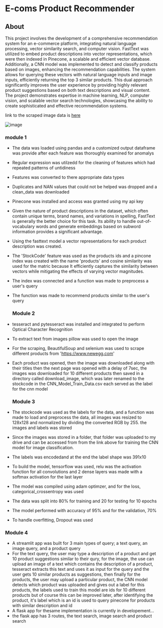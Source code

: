 # E-coms Product Recommender

## About
This project involves the development of a comprehensive recommendation system for an e-commerce platform, integrating natural language processing, vector similarity search, and computer vision. FastText was utilized to embed product descriptions into vector representations, which were then indexed in Pinecone, a scalable and efficient vector database. Additionally, a CNN model was implemented to detect and classify products based on images, enhancing the recommendation capabilities. The system allows for querying these vectors with natural language inputs and image inputs, efficiently returning the top 3 similar products. This dual approach significantly improves the user experience by providing highly relevant product suggestions based on both text descriptions and visual content. The project demonstrates expertise in machine learning, NLP, computer vision, and scalable vector search technologies, showcasing the ability to create sophisticated and effective recommendation systems.

link to the scraped image data is [here](https://drive.google.com/drive/folders/1F4YVmGjnaF63L6JrsYvwAXVaeHd7ej5L?usp=drive_link)

![image](ecoms.gif)
### module 1
- The data was loaded using pandas and a customized output dataframe was provide after each feature was thoroughly examined for anomalys
- Regular expression was utilzedd for the cleaning of features which had repeated patterns of untidiness
- Features was converted to there appropriate data types
- Duplicates and NAN values that could not be helped was dropped and a clean_data was downloaded
  
- Pinecone was installed and access was granted using my api key
- Given the nature of product descriptions in the dataset, which often contain unique terms, brand names, and variations in spelling, FastText is generally the better choice for this task. Its ability to handle out-of-vocabulary words and generate embeddings based on subword information provides a significant advantage.
- Using the fasttext model a vector representations for each product description was created.
- The 'StockCode' feature was used as the products ids and a pincone index was created with the name 'products' and cosine similarity was used for the matric because It efficiently captures the similarity between vectors while mitigating the effects of varying vector magnitudes.
- The index was connected and a function was made to preprocess a user's query
- The function was made to recommend products similar to the user's query

  ### Module 2
- tesseract and pytesseract was installed and integrated to perform Optical Character Recognition
- To extract text from images pillow was used to open the image
- For the scraping, BeautifulSoup and selenium was used to scrape different products from 'https://www.newegg.com'
- Each product was opened, then the image was downloaded along with their titles then the next page was opened with a delay of 7sec, the images was downloaded for 10 different products then saved in a directory called download_image, which was later renamed to the stockcode in the CNN_Model_Train_Data.csv each served as the label for the cnn model
  ### Module 3
- The stockcode was used as the labels for the data, and a function was made to load and preprocess the data, all images was resized to 128x128 and normalized by dividing the converted RGB by 255. the images and labels was stored
- Since the images was stored in a folder, that folder was uploaded to my drive and can be accessed from from the link above for training the CNN model for image classification.
- The labels was encodedand at the end the label shape was 391x10
- To build the model, tensorflow was used, relu was the activation function for all convolutions and 2 dense layers was made with a softmax activation for the last layer
- The model was compiled using adam optimzer, and for the loss, categorical_crossentropy was used
- The data was split into 80% for training and 20 for testing for 10 epochs
- The model performed with accuracy of 95% and for the validation, 70%
- To handle overfitting, Dropout was used
### Module 4
- A streamlit app was built for 3 main types of query; a text query, an image query, and a product query
- For the text query, the user may type a description of a product and get 10 product suggestions similar to their qury, for the image, the use can upload an image of a text which contains the description of a product, tesseract extracts this text and uses it as input for the query and the user gets 10 similar products as suggestions, then finally for the products, the user may upload a particular product, the CNN model detects which product was uploaded and gives out a label for this products, the labels used to train this model are ids for 10 different products but of course this can be improved later, after identifying the product, it's label which is an id is used to query pinecone for products with similar description and id
 - A flask app for thesame implementation is currently in developement...
 - the flask app has 3 routes, the text search, image search and product search 
